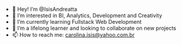 - 👋 Hey! I’m @IsisAndreatta
- 👀 I’m interested in BI, Analytics, Development and Creativity
- 🌱 I’m currently learning Fullstack Web Development
- 💞️ I’m a lifelong learner and looking to collaborate on new projects
- 📫 How to reach me: carolina.isis@yahoo.com.br
<!---
IsisAndreatta/IsisAndreatta is a ✨ special ✨ repository because its `README.md` (this file) appears on your GitHub profile.
You can click the Preview link to take a look at your changes.
--->
